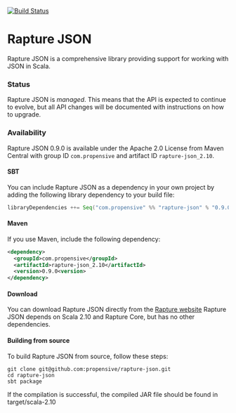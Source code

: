 [![Build Status](https://travis-ci.org/propensive/rapture-json.png?branch=scala-2.10)](https://travis-ci.org/propensive/rapture-json)

# Rapture JSON

Rapture JSON is a comprehensive library providing support for working with JSON in Scala.

### Status

Rapture JSON is *managed*. This means that the API is expected to continue to evolve, but all API changes will be documented with instructions on how to upgrade.

### Availability

Rapture JSON 0.9.0 is available under the Apache 2.0 License from Maven Central with group ID `com.propensive` and artifact ID `rapture-json_2.10`.

#### SBT

You can include Rapture JSON as a dependency in your own project by adding the following library dependency to your build file:

```scala
libraryDependencies ++= Seq("com.propensive" %% "rapture-json" % "0.9.0")
```

#### Maven

If you use Maven, include the following dependency:

```xml
<dependency>
  <groupId>com.propensive</groupId>
  <artifactId>rapture-json_2.10</artifactId>
  <version>0.9.0<version>
</dependency>
```

#### Download

You can download Rapture JSON directly from the [Rapture website](http://rapture.io/)
Rapture JSON depends on Scala 2.10 and Rapture Core, but has no other dependencies.

#### Building from source

To build Rapture JSON from source, follow these steps:

```
git clone git@github.com:propensive/rapture-json.git
cd rapture-json
sbt package
```

If the compilation is successful, the compiled JAR file should be found in target/scala-2.10

